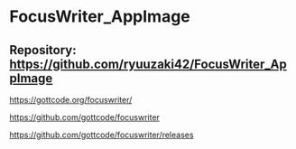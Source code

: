 
# FocusWriter_AppImage

## Repository: https://github.com/ryuuzaki42/FocusWriter_AppImage

https://gottcode.org/focuswriter/

https://github.com/gottcode/focuswriter

https://github.com/gottcode/focuswriter/releases

